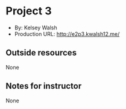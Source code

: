 # Project 3
+ By: Kelsey Walsh
+ Production URL: <http://e2p3.kwalsh12.me/>

## Outside resources
None

## Notes for instructor
None